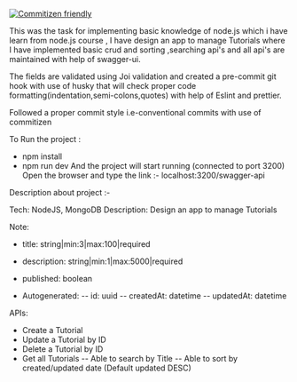 [![Commitizen friendly](https://img.shields.io/badge/commitizen-friendly-brightgreen.svg)](http://commitizen.github.io/cz-cli/)


This was the task for implementing basic knowledge of node.js which i have learn from node.js course ,
I have design an app to manage Tutorials where I have implemented basic crud and sorting ,searching api's  and all api's are maintained with help of swagger-ui.

The fields are validated using Joi validation and created a pre-commit git hook with use of husky that will check proper code formatting(indentation,semi-colons,quotes) with help of Eslint and prettier.

Followed a proper commit style i.e-conventional commits with use of commitizen

To Run the project :
- npm install
- npm run dev
And the project will start running (connected to port 3200)
Open the browser and type the link :- localhost:3200/swagger-api


Description about project :-

Tech: NodeJS, MongoDB
Description: Design an app to manage Tutorials

Note:
- title: string|min:3|max:100|required
- description: string|min:1|max:5000|required
- published: boolean

- Autogenerated:
-- id: uuid
-- createdAt: datetime
-- updatedAt: datetime

APIs:
- Create a Tutorial
- Update a Tutorial by ID
- Delete a Tutorial by ID
- Get all Tutorials
-- Able to search by Title
-- Able to sort by created/updated date (Default updated DESC)